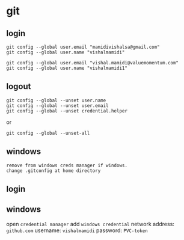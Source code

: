 # git

## login

```
git config --global user.email "mamidivishalsa@gmail.com"
git config --global user.name "vishalmamidi"
```

```
git config --global user.email "vishal.mamidi@valuemomentum.com"
git config --global user.name "vishalmamidi1"
```

## logout
```
git config --global --unset user.name
git config --global --unset user.email
git config --global --unset credential.helper
```
or
```
git config --global --unset-all
```


## windows
```
remove from windows creds manager if windows.
change .gitconfig at home directory
```

## login
## windows 
open `credential manager` add `windows credential` 
network address: `github.com`
username: `vishalmamidi`
password: `PVC-token`
